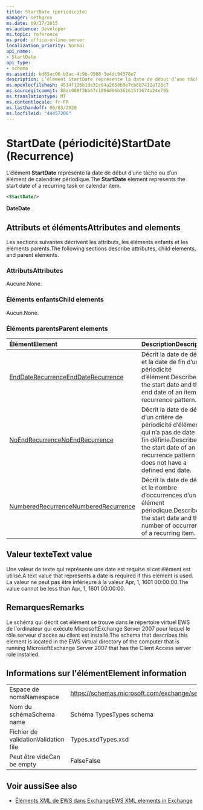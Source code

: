 ```yaml
---
title: StartDate (périodicité)
manager: sethgros
ms.date: 09/17/2015
ms.audience: Developer
ms.topic: reference
ms.prod: office-online-server
localization_priority: Normal
api_name:
- StartDate
api_type:
- schema
ms.assetid: bd65ac06-b3ac-4c9b-9568-3e4dc94378e7
description: L’élément StartDate représente la date de début d’une tâche ou d’un élément de calendrier périodique.
ms.openlocfilehash: 4514f126b1de31c64a2650b9e7cb6b7412a726c7
ms.sourcegitcommit: 88ec988f2bb67c1866d06b361615f3674a24e795
ms.translationtype: MT
ms.contentlocale: fr-FR
ms.lasthandoff: 06/03/2020
ms.locfileid: "44457206"
---
```

# <a name="startdate-recurrence"></a><span data-ttu-id="90a67-103">StartDate (périodicité)</span><span class="sxs-lookup"><span data-stu-id="90a67-103">StartDate (Recurrence)</span></span>

<span data-ttu-id="90a67-104">L’élément **StartDate** représente la date de début d’une tâche ou d’un élément de calendrier périodique.</span><span class="sxs-lookup"><span data-stu-id="90a67-104">The **StartDate** element represents the start date of a recurring task or calendar item.</span></span> 
  
```xml
<StartDate/>
```

<span data-ttu-id="90a67-105">**Date**</span><span class="sxs-lookup"><span data-stu-id="90a67-105">**Date**</span></span>

## <a name="attributes-and-elements"></a><span data-ttu-id="90a67-106">Attributs et éléments</span><span class="sxs-lookup"><span data-stu-id="90a67-106">Attributes and elements</span></span>

<span data-ttu-id="90a67-107">Les sections suivantes décrivent les attributs, les éléments enfants et les éléments parents.</span><span class="sxs-lookup"><span data-stu-id="90a67-107">The following sections describe attributes, child elements, and parent elements.</span></span>
  
### <a name="attributes"></a><span data-ttu-id="90a67-108">Attributs</span><span class="sxs-lookup"><span data-stu-id="90a67-108">Attributes</span></span>

<span data-ttu-id="90a67-109">Aucune.</span><span class="sxs-lookup"><span data-stu-id="90a67-109">None.</span></span>
  
### <a name="child-elements"></a><span data-ttu-id="90a67-110">Éléments enfants</span><span class="sxs-lookup"><span data-stu-id="90a67-110">Child elements</span></span>

<span data-ttu-id="90a67-111">Aucun.</span><span class="sxs-lookup"><span data-stu-id="90a67-111">None.</span></span>
  
### <a name="parent-elements"></a><span data-ttu-id="90a67-112">Éléments parents</span><span class="sxs-lookup"><span data-stu-id="90a67-112">Parent elements</span></span>

|<span data-ttu-id="90a67-113">**Élément**</span><span class="sxs-lookup"><span data-stu-id="90a67-113">**Element**</span></span>|<span data-ttu-id="90a67-114">**Description**</span><span class="sxs-lookup"><span data-stu-id="90a67-114">**Description**</span></span>|
|:-----|:-----|
|[<span data-ttu-id="90a67-115">EndDateRecurrence</span><span class="sxs-lookup"><span data-stu-id="90a67-115">EndDateRecurrence</span></span>](enddaterecurrence.md) <br/> |<span data-ttu-id="90a67-116">Décrit la date de début et la date de fin d’une périodicité d’élément.</span><span class="sxs-lookup"><span data-stu-id="90a67-116">Describes the start date and the end date of an item recurrence pattern.</span></span>  <br/> |
|[<span data-ttu-id="90a67-117">NoEndRecurrence</span><span class="sxs-lookup"><span data-stu-id="90a67-117">NoEndRecurrence</span></span>](noendrecurrence.md) <br/> |<span data-ttu-id="90a67-118">Décrit la date de début d’un critère de périodicité d’élément qui n’a pas de date de fin définie.</span><span class="sxs-lookup"><span data-stu-id="90a67-118">Describes the start date of an item recurrence pattern that does not have a defined end date.</span></span>  <br/> |
|[<span data-ttu-id="90a67-119">NumberedRecurrence</span><span class="sxs-lookup"><span data-stu-id="90a67-119">NumberedRecurrence</span></span>](numberedrecurrence.md) <br/> |<span data-ttu-id="90a67-120">Décrit la date de début et le nombre d’occurrences d’un élément périodique.</span><span class="sxs-lookup"><span data-stu-id="90a67-120">Describes the start date and the number of occurrences of a recurring item.</span></span>  <br/> |
   
## <a name="text-value"></a><span data-ttu-id="90a67-121">Valeur texte</span><span class="sxs-lookup"><span data-stu-id="90a67-121">Text value</span></span>

<span data-ttu-id="90a67-122">Une valeur de texte qui représente une date est requise si cet élément est utilisé.</span><span class="sxs-lookup"><span data-stu-id="90a67-122">A text value that represents a date is required if this element is used.</span></span> <span data-ttu-id="90a67-123">La valeur ne peut pas être inférieure à la valeur Apr, 1, 1601 00:00:00.</span><span class="sxs-lookup"><span data-stu-id="90a67-123">The value cannot be less than Apr, 1, 1601 00:00:00.</span></span>
  
## <a name="remarks"></a><span data-ttu-id="90a67-124">Remarques</span><span class="sxs-lookup"><span data-stu-id="90a67-124">Remarks</span></span>

<span data-ttu-id="90a67-125">Le schéma qui décrit cet élément se trouve dans le répertoire virtuel EWS de l'ordinateur qui exécute MicrosoftExchange Server 2007 pour lequel le rôle serveur d'accès au client est installé.</span><span class="sxs-lookup"><span data-stu-id="90a67-125">The schema that describes this element is located in the EWS virtual directory of the computer that is running MicrosoftExchange Server 2007 that has the Client Access server role installed.</span></span>
  
## <a name="element-information"></a><span data-ttu-id="90a67-126">Informations sur l'élément</span><span class="sxs-lookup"><span data-stu-id="90a67-126">Element information</span></span>

|||
|:-----|:-----|
|<span data-ttu-id="90a67-127">Espace de noms</span><span class="sxs-lookup"><span data-stu-id="90a67-127">Namespace</span></span>  <br/> |https://schemas.microsoft.com/exchange/services/2006/types  <br/> |
|<span data-ttu-id="90a67-128">Nom du schéma</span><span class="sxs-lookup"><span data-stu-id="90a67-128">Schema name</span></span>  <br/> |<span data-ttu-id="90a67-129">Schéma Types</span><span class="sxs-lookup"><span data-stu-id="90a67-129">Types schema</span></span>  <br/> |
|<span data-ttu-id="90a67-130">Fichier de validation</span><span class="sxs-lookup"><span data-stu-id="90a67-130">Validation file</span></span>  <br/> |<span data-ttu-id="90a67-131">Types.xsd</span><span class="sxs-lookup"><span data-stu-id="90a67-131">Types.xsd</span></span>  <br/> |
|<span data-ttu-id="90a67-132">Peut être vide</span><span class="sxs-lookup"><span data-stu-id="90a67-132">Can be empty</span></span>  <br/> |<span data-ttu-id="90a67-133">False</span><span class="sxs-lookup"><span data-stu-id="90a67-133">False</span></span>  <br/> |
   
## <a name="see-also"></a><span data-ttu-id="90a67-134">Voir aussi</span><span class="sxs-lookup"><span data-stu-id="90a67-134">See also</span></span>

- [<span data-ttu-id="90a67-135">Éléments XML de EWS dans Exchange</span><span class="sxs-lookup"><span data-stu-id="90a67-135">EWS XML elements in Exchange</span></span>](ews-xml-elements-in-exchange.md)

